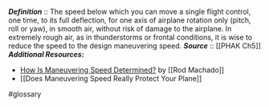***Definition***    :: The speed below which you can move a single flight control, one time, to its full deflection, for one axis of airplane rotation only (pitch, roll or yaw), in smooth air, without risk of damage to the airplane. In extremely rough air, as in thunderstorms or frontal conditions, it is wise to reduce the speed to the design maneuvering speed.
***Source***         :: [[PHAK Ch5]]
***Additional Resources:***
- [How Is Maneuvering Speed Determined?](https://www.youtube.com/watch?v=o_KdHEzIJkk) by [[Rod Machado]]
- [[Does Maneuvering Speed Really Protect Your Plane]]

#glossary 